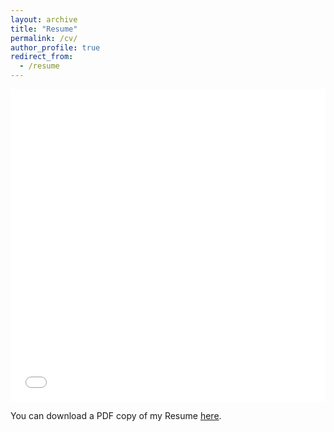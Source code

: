 ```yaml
---
layout: archive
title: "Resume"
permalink: /cv/
author_profile: true
redirect_from:
  - /resume
---
```


<iframe src="/files/pdf/Thomas_Resume.pdf" width="100%" height="500" frameborder="no" border="0" marginwidth="0" marginheight="0"></iframe>

You can download a PDF copy of my Resume [here](/files/pdf/Thomas_Resume.pdf). 

